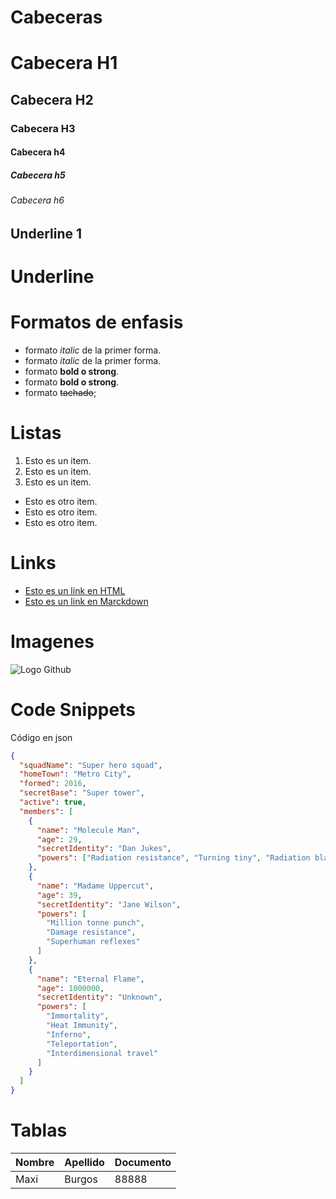 # Cabeceras

# Cabecera H1 
## Cabecera H2 
### Cabecera H3 
#### Cabecera h4
##### Cabecera h5
###### Cabecera h6

Underline 1
------------
Underline
============

# Formatos de enfasis
 - formato *italic* de la primer forma.
 - formato _italic_ de la primer forma.
 - formato **bold o strong**.
 - formato __bold o strong__.
 - formato  ~~tachado~~;

# Listas
1. Esto es un item.
1. Esto es un item. 
1. Esto es un item.

- Esto es otro item.
- Esto es otro item.
- Esto es otro item.

# Links
- <a href="http://www.google.com" > Esto es un link en HTML </a>
- [Esto es un link en Marckdown](http://www.google.com)

# Imagenes
![Logo Github](https://static.vecteezy.com/system/resources/previews/017/119/660/original/github-logo-git-hub-icon-with-text-on-white-and-black-background-free-vector.jpg)

# Code Snippets
Código en  json
``` JSON
{
  "squadName": "Super hero squad",
  "homeTown": "Metro City",
  "formed": 2016,
  "secretBase": "Super tower",
  "active": true,
  "members": [
    {
      "name": "Molecule Man",
      "age": 29,
      "secretIdentity": "Dan Jukes",
      "powers": ["Radiation resistance", "Turning tiny", "Radiation blast"]
    },
    {
      "name": "Madame Uppercut",
      "age": 39,
      "secretIdentity": "Jane Wilson",
      "powers": [
        "Million tonne punch",
        "Damage resistance",
        "Superhuman reflexes"
      ]
    },
    {
      "name": "Eternal Flame",
      "age": 1000000,
      "secretIdentity": "Unknown",
      "powers": [
        "Immortality",
        "Heat Immunity",
        "Inferno",
        "Teleportation",
        "Interdimensional travel"
      ]
    }
  ]
}
```

# Tablas

| Nombre | Apellido | Documento |
|--------|----------|-----------|
| Maxi   | Burgos   | 88888     |
